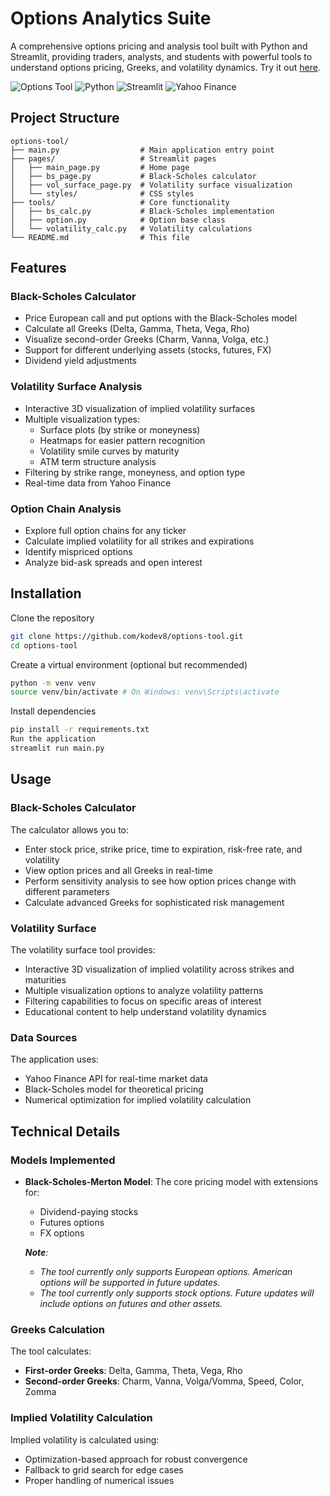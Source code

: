 # Options Analytics Suite

A comprehensive options pricing and analysis tool built with Python and Streamlit, providing traders, analysts, and students with powerful tools to understand options pricing, Greeks, and volatility dynamics.
Try it out [here](https://options-tool.streamlit.app/).

![Options Tool](https://img.shields.io/badge/Options-Tool-blue)
![Python](https://img.shields.io/badge/Python-3.9+-green)
![Streamlit](https://img.shields.io/badge/Streamlit-1.20+-red)
![Yahoo Finance](https://img.shields.io/badge/Yahoo-Finance-yellow)

## Project Structure
```
options-tool/
├── main.py                  # Main application entry point
├── pages/                   # Streamlit pages
│   ├── main_page.py         # Home page
│   ├── bs_page.py           # Black-Scholes calculator
│   ├── vol_surface_page.py  # Volatility surface visualization
│   └── styles/              # CSS styles
├── tools/                   # Core functionality
│   ├── bs_calc.py           # Black-Scholes implementation
│   ├── option.py            # Option base class
│   └── volatility_calc.py   # Volatility calculations
└── README.md                # This file
```

## Features

### Black-Scholes Calculator
- Price European call and put options with the Black-Scholes model
- Calculate all Greeks (Delta, Gamma, Theta, Vega, Rho)
- Visualize second-order Greeks (Charm, Vanna, Volga, etc.)
- Support for different underlying assets (stocks, futures, FX)
- Dividend yield adjustments

### Volatility Surface Analysis
- Interactive 3D visualization of implied volatility surfaces
- Multiple visualization types:
  - Surface plots (by strike or moneyness)
  - Heatmaps for easier pattern recognition
  - Volatility smile curves by maturity
  - ATM term structure analysis
- Filtering by strike range, moneyness, and option type
- Real-time data from Yahoo Finance

### Option Chain Analysis
- Explore full option chains for any ticker
- Calculate implied volatility for all strikes and expirations
- Identify mispriced options
- Analyze bid-ask spreads and open interest

## Installation
Clone the repository
```bash
git clone https://github.com/kodev8/options-tool.git
cd options-tool
```
Create a virtual environment (optional but recommended)
```bash
python -m venv venv
source venv/bin/activate # On Windows: venv\Scripts\activate
```
Install dependencies
```bash
pip install -r requirements.txt
Run the application
streamlit run main.py
```

## Usage

### Black-Scholes Calculator

The calculator allows you to:
- Enter stock price, strike price, time to expiration, risk-free rate, and volatility
- View option prices and all Greeks in real-time
- Perform sensitivity analysis to see how option prices change with different parameters
- Calculate advanced Greeks for sophisticated risk management

### Volatility Surface

The volatility surface tool provides:
- Interactive 3D visualization of implied volatility across strikes and maturities
- Multiple visualization options to analyze volatility patterns
- Filtering capabilities to focus on specific areas of interest
- Educational content to help understand volatility dynamics

### Data Sources

The application uses:
- Yahoo Finance API for real-time market data
- Black-Scholes model for theoretical pricing
- Numerical optimization for implied volatility calculation

## Technical Details

### Models Implemented

- **Black-Scholes-Merton Model**: The core pricing model with extensions for:
  - Dividend-paying stocks
  - Futures options
  - FX options

  <i>**Note**: 
  - The tool currently only supports European options. American options will be supported in future updates.
  - The tool currently only supports stock options. Future updates will include options on futures and other assets.</i>

### Greeks Calculation

The tool calculates:
- **First-order Greeks**: Delta, Gamma, Theta, Vega, Rho
- **Second-order Greeks**: Charm, Vanna, Volga/Vomma, Speed, Color, Zomma

### Implied Volatility Calculation

Implied volatility is calculated using:
- Optimization-based approach for robust convergence
- Fallback to grid search for edge cases
- Proper handling of numerical issues

